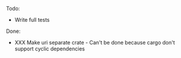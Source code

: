 Todo:
- Write full tests


Done:
- XXX Make uri separate crate - Can't be
done because cargo don't support cyclic dependencies
